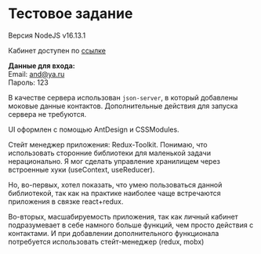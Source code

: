 # Тестовое задание

Версия NodeJS v16.13.1

Кабинет доступен по [ссылке](https://li-land.github.io/test)

**Данные для входа:**  
Email: and@ya.ru  
Пароль: 123

В качестве сервера использован `json-server`, в который добавлены моковые данные контактов. Дополнительные действия для запуска сервера не требуются.

UI оформлен с помощью AntDesign и CSSModules.

Стейт менеджер приложения: Redux-Toolkit. Понимаю, что использовать сторонние библиотеки для маленькой задачи нерационально. Я мог сделать управление хранилищем через встроенные хуки (useContext, useReducer).

Но, во-первых, хотел показать, что умею пользоваться данной библиотекой, так как на практике наиболее чаще встречаются приложения в связке react+redux.

Во-вторых, масшабируемость приложения, так как личный кабинет подразумевает в себе намного больше функций, чем просто действия с контактами. И при добавлении дополнительного функционала потребуется использовать стейт-менеджер (redux, mobx)
